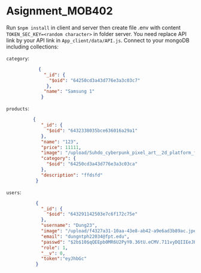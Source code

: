 # Asignment_MOB402
Run `$npm install` in client and server then create file .env with content `TOKEN_SEC_KEY=<random character>` in folder server.
You need replace API link by your API link in `App_client/data/API.js`.
Connect to your mongoDB including collections:


  `category`:
```json
            {
              "_id": {
                "$oid": "64250cd3a43d776e3a3c03c7"
               },
              "name": "Samsung 1"
             }
 ```
              
   `products`:
   ```json
             {
                "_id": {
                  "$oid": "6432338035bce636016a29a1"
                },
                "name": "123",
                "price": 11111,
                "image": "/upload/Suhdo_cyberpunk_pixel_art__2d_platform_f41f768c-4f70-40fc-8a9d-534744da3c5c.png",
                "category": {
                  "$oid": "64250cd3a43d776e3a3c03ca"
                },
                "description": "ffdsfd"
              }
 ```
   `users`:
   ```json
              {
                "_id": {
                  "$oid": "643291142503e7c6f172c75e"
                },
                "username": "Dung23",
                "image": "/upload/f4327a31-10aa-43e8-ab42-a9e6ad3b89ac.jpeg",
                "email": "dungntph22034@fpt.edu",
                "passwd": "$2b$10$qQEEpb0MR6U2PyY0.36tU.eCMV.711vyDQIIEeJHQbnPXmWycCHdq",
                "role": 1,
                "__v": 0,
                "token":"eyJhbGc"
              }
```
